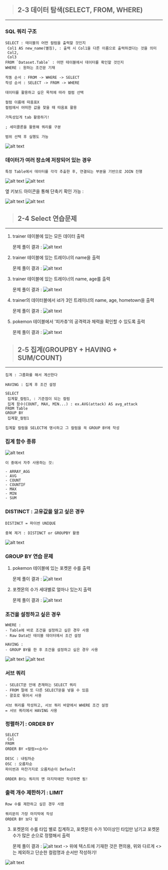 > ## 2-3 데이터 탐색(SELECT, FROM, WHERE)
---

### SQL 쿼리 구조
```
SELECT : 테이블의 어떤 컬럼을 출력할 것인지
 Col1 AS new_name(별칭), : 출력 시 Col1을 다른 이름으로 출력하겠다는 것을 의미
 Col2,
 Col3
FROM `Dataset.Table` : 어떤 테이블에서 데이터를 확인할 것인지
WHERE : 원하는 조건문 기재

작동 순서 : FROM -> WHERE -> SELECT
작성 순서 : SELECT -> FROM -> WHERE

데이터를 활용하고 싶은 목적에 따라 컬럼 선택

컬럼 이름에 따옴표X
컬럼에서 어떠한 값을 찾을 때 따옴표 활용

가독성있게 tab 활용하기!

; 세미콜론을 활용해 쿼리를 구분

범위 선택 후 실행도 가능
```
![alt text](image-3.png)

### 데이터가 여러 장소에 저장되어 있는 경우
```
특정 Table에서 데이터를 각각 추출한 후, 연결되는 부분을 기반으로 JOIN 진행 
```
![alt text](image-4.png)
![alt text](image-5.png)

옆 키보드 아이콘을 통해 단축키 확인 가능 :

![alt text](image-6.png)
![alt text](image-7.png)

> ## 2-4 Select 연습문제
---
1. trainer 테이블에 있는 모든 데이터 출력

    문제 풀이 결과 :
![alt text](image-8.png)

2. trainer 테이블에 있는 트레이너의 name을 출력

    문제 풀이 결과 :
![alt text](image-9.png)

3. trainer 테이블에 있는 트레이너의 name, age를 출력

    문제 풀이 결과 :
![alt text](image-10.png)

4. trainer의 데이터블에서 id가 3인 트레이너의 name, age, hometown을 출력

    문제 풀이 결과 :
![alt text](image-11.png)

5. pokemon 테이블에서 '피카츄'의 공격력과 체력을 확인할 수 있도록 출력

    문제 풀이 결과 :
![alt text](image-12.png)


> ## 2-5 집계(GROUPBY + HAVING + SUM/COUNT)
---
```
집계 : 그룹화를 해서 계산한다

HAVING : 집계 후 조건 설정

SELECT
 집계할_컬럼1, : 기준점이 되는 컬럼
 집계 함수(COUNT, MAX, MIN...) : ex.AVG(attack) AS avg_attack
FROM Table
GROUP BY
 집계할_컬럼1

집계할 컬럼을 SELECT에 명시하고 그 컬럼을 꼭 GROUP BY에 작성
```

### 집계 함수 종류

![alt text](image-13.png)

```
이 중에서 자주 사용하는 것:

- ARRAY_AGG
- AVG
- COUNT
- COUNTIF
- MAX
- MIN
- SUM
```

### DISTINCT : 고유값을 알고 싶은 경우

```
DISTINCT = 파이썬 UNIQUE

중복 제거 : DISTINCT or GROUPBY 활용
```
![alt text](image-14.png)

### GROUP BY 연습 문제

1. pokemon 테이블에 있는 포켓몬 수를 출력

    문제 풀이 결과 :
    ![alt text](image-15.png)

2. 포켓몬의 수가 세대별로 얼마나 있는지 출력

    문제 풀이 결과 :
    ![alt text](image-16.png)

### 조건을 설정하고 싶은 경우
```
WHERE : 
- Table에 바로 조건을 설정하고 싶은 경우 사용
- Raw Data인 테이블 데이터에서 조건 설정

HAVING :
- GROUP BY를 한 후 조건을 설정하고 싶은 경우 사용
```
![alt text](image-17.png)
![alt text](image-18.png)

### 서브 쿼리
```
- SELECT문 안에 존재하는 SELECT 쿼리
- FROM 절에 또 다른 SELECT문을 넣을 수 있음
- 괄호로 묶어서 사용

서브 쿼리를 작성하고, 서브 쿼리 바깥에서 WHERE 조건 설정
= 서브 쿼리에서 HAVING 사용
```

### 정렬하기 : ORDER BY
```
SELECT
 Col
FROM
ORDER BY <컬럼><순서>

DESC : 내림차순
OSC : 오름차순
파이썬과 마찬가지로 오름차순이 Default

ORDER BY는 쿼리의 맨 마지막에만 작성하면 됨!
```

### 출력 개수 제한하기 : LIMIT
```
Row 수를 제한하고 싶은 경우 사용

쿼리문의 가장 마지막에 작성
ORDER BY 보다 밑
```

3. 포켓몬의 수를 타입 별로 집계하고, 포켓몬의 수가 10이상인 타입만 남기고 포켓몬 수가 많은 순으로 정렬해서 출력

    문제 풀이 결과 :
    ![alt text](image-19.png)
    -> 위에 텍스트에 기재한 것은 편의용, 위와 다르게 <>는 제외하고 단순한 컬럼명과 순서만 작성하기!

![alt text](image-20.png)